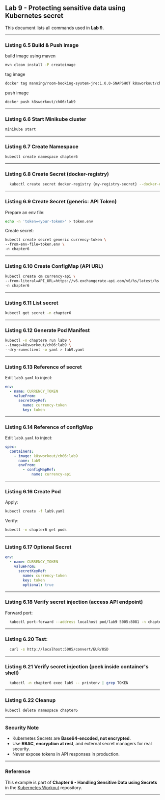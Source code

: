 ## Lab 9 - Protecting sensitive data using Kubernetes secret

This document lists all commands used in **Lab 9**.

---
### Listing 6.5 Build & Push Image
build image using maven
```bash
mvn clean install -P createimage
```
tag image
```bash
docker tag manning/room-booking-system-jre:1.0.0-SNAPSHOT k8sworkout/ch06:lab9
```
push image
```bash
docker push k8sworkout/ch06:lab9
```
---
### Listing 6.6 Start Minikube cluster
```bash
minikube start
```
---

### Listing 6.7 Create Namespace
```bash
kubectl create namespace chapter6
 ```
---
### Listing 6.8  Create Secret (docker-registry)
```bash
  kubectl create secret docker-registry {my-registry-secret} --docker-username=user --docker-password=pass --docker-server=registry.example.com
```
---
### Listing 6.9  Create Secret (generic: API Token)
Prepare an env file:
```bash
echo -n 'token=<your-token>' > token.env
```
Create secret:
```bash
kubectl create secret generic currency-token \
--from-env-file=token.env \
-n chapter6
```
---
### Listing 6.10 Create ConfigMap (API URL)
```bash
kubectl create cm currency-api \
--from-literal=API_URL=https://v6.exchangerate-api.com/v6/%s/latest/%s \
-n chapter6
```
---
### Listing 6.11 List secret
```bash
kubectl get secret -n chapter6
```
---
### Listing 6.12 Generate Pod Manifest
```bash
kubectl -n chapter6 run lab9 \
--image=k8sworkout/ch06:lab9 \
--dry-run=client -o yaml > lab9.yaml
```
---
### Listing 6.13 Reference of secret
Edit `lab9.yaml` to inject:
```yaml
env:
  - name: CURRENCY_TOKEN
    valueFrom:
      secretKeyRef:
        name: currency-token
        key: token
```
---
### Listing 6.14 Reference of configMap
Edit `lab9.yaml` to inject:
```yaml
spec:
  containers:
    - image: k8sworkout/ch06:lab9
      name: lab9
      envFrom:
        - configMapRef:
            name: currency-api
 ```
---
### Listing 6.16 Create Pod
Apply:
```bash
kubectl create -f lab9.yaml
 ```
Verify:
```bash
kubectl -n chapter6 get pods
```
---
### Listing 6.17 Optional Secret
```yaml
env:
  - name: CURRENCY_TOKEN
    valueFrom:
      secretKeyRef:
        name: currency-token
        key: token
        optional: true
```
---
### Listing 6.18 Verify secret injection (access API endpoint)
Forward port:
```bash
  kubectl port-forward --address localhost pod/lab9 5005:8081 -n chapter6
```
---
### Listing 6.20 Test:
```bash
  curl -s http://localhost:5005/convert/EUR/USD
```
---
### Listing 6.21 Verify secret injection (peek inside container's shell)
```bash
  kubectl -n chapter6 exec lab9 -- printenv | grep TOKEN
```
---
### Listing 6.22 Cleanup
```bash
kubectl delete namespace chapter6
```
---
### Security Note

* Kubernetes Secrets are **Base64-encoded, not encrypted**.
* Use **RBAC**, **encryption at rest**, and external secret managers for real security.
* Never expose tokens in API responses in production.
---
### Reference

This example is part of **Chapter 6 - Handling Sensitive Data using Secrets** in the [Kubernetes Workout](https://github.com/tauseef-ameen/KubernetesWorkout) repository.

---
